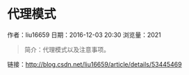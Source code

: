 # 代理模式
作者：liu16659
日期：2016-12-03 20:30
浏览量：2021
> 简介：代理模式以及注意事项。

 链接：http://blog.csdn.net/liu16659/article/details/53445469
